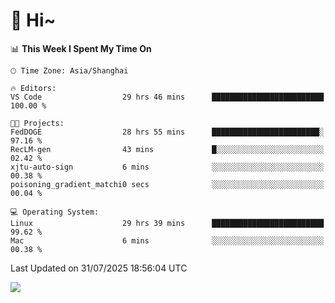# 👋 Hi~

<!--START_SECTION:waka-->
📊 **This Week I Spent My Time On** 

```text
🕑︎ Time Zone: Asia/Shanghai

🔥 Editors: 
VS Code                  29 hrs 46 mins      █████████████████████████   100.00 % 

🐱‍💻 Projects: 
FedDOGE                  28 hrs 55 mins      ████████████████████████░   97.16 % 
RecLM-gen                43 mins             █░░░░░░░░░░░░░░░░░░░░░░░░   02.42 % 
xjtu-auto-sign           6 mins              ░░░░░░░░░░░░░░░░░░░░░░░░░   00.38 % 
poisoning_gradient_matchi0 secs              ░░░░░░░░░░░░░░░░░░░░░░░░░   00.04 % 

💻 Operating System: 
Linux                    29 hrs 39 mins      █████████████████████████   99.62 % 
Mac                      6 mins              ░░░░░░░░░░░░░░░░░░░░░░░░░   00.38 % 
```


 Last Updated on 31/07/2025 18:56:04 UTC
<!--END_SECTION:waka-->

![](https://komarev.com/ghpvc/?username=lvdongyi&label=Profile%20views&color=0e75b6&style=flat)
<!---
lvdongyi/lvdongyi is a ✨ special ✨ repository because its `README.md` (this file) appears on your GitHub profile.
You can click the Preview link to take a look at your changes.
--->
